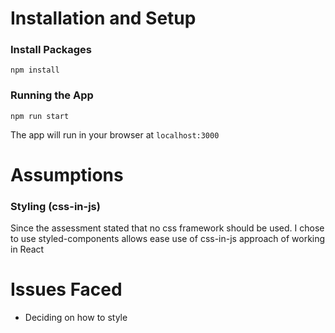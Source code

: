 # Installation and Setup

### Install Packages
```
npm install
```

### Running the App
```
npm run start
```
The app will run in your browser at ```localhost:3000```


# Assumptions
### Styling (css-in-js)
Since the assessment stated that no css framework should be used. I chose to use styled-components allows ease use of css-in-js approach of working in React


# Issues Faced
- Deciding on how to style